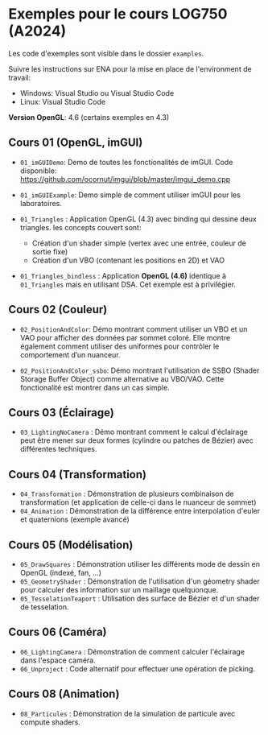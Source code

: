 # Exemples pour le cours LOG750 (A2024)

Les code d'exemples sont visible dans le dossier `examples`.

Suivre les instructions sur ENA pour la mise en place de l'environment de travail:
- Windows: Visual Studio ou Visual Studio Code
- Linux: Visual Studio Code

**Version OpenGL**: 4.6 (certains exemples en 4.3)

## Cours 01 (OpenGL, imGUI)

- `01_imGUIDemo`: Demo de toutes les fonctionalités de imGUI. Code disponible: https://github.com/ocornut/imgui/blob/master/imgui_demo.cpp 

- `01_imGUIExample`: Demo simple de comment utiliser imGUI pour les laboratoires.

- `01_Triangles` : Application OpenGL (4.3) avec binding qui dessine deux triangles. les concepts couvert sont:
  - Création d'un shader simple (vertex avec une entrée, couleur de sortie fixe)
  - Création d'un VBO (contenant les positions en 2D) et VAO

- `01_Triangles_bindless` : Application **OpenGL (4.6)** identique à `01_Triangles` mais en utilisant DSA. Cet exemple est à privilégier. 

## Cours 02 (Couleur)

- `02_PositionAndColor`: Démo montrant comment utiliser un VBO et un VAO pour afficher des données par sommet coloré. Elle montre également comment utiliser des uniformes pour contrôler le comportement d’un nuanceur. 

- `02_PositionAndColor_ssbo`: Démo montrant l'utilisation de SSBO (Shader Storage Buffer Object) comme alternative au VBO/VAO. Cette fonctionalité est montrer dans un cas simple.

## Cours 03 (Éclairage)

- `03_LightingNoCamera` : Démo montrant comment le calcul d'éclairage peut être mener sur deux formes (cylindre ou patches de Bézier) avec différentes techniques.  

## Cours 04 (Transformation)

- `04_Transformation` : Démonstration de plusieurs combinaison de transformation (et application de celle-ci dans le nuanceur de sommet)
- `04_Animation` : Démonstration de la différence entre interpolation d'euler et quaternions (exemple avancé)

## Cours 05 (Modélisation)
- `05_DrawSquares` : Démonstration utiliser les différents mode de dessin en OpenGL (indexé, fan, ...)
- `05_GeometryShader` : Démonstration de l'utilisation d'un géometry shader pour calculer des information sur un maillage quelquonque.
- `05_TesselationTeaport` : Utilisation des surface de Bézier et d'un shader de tesselation. 

## Cours 06 (Caméra)
- `06_LightingCamera` : Démonstration de comment calculer l'éclairage dans l'espace caméra.
- `06_Unproject` : Code alternatif pour effectuer une opération de picking.

## Cours 08 (Animation)
- `08_Particules` : Démonstration de la simulation de particule avec compute shaders.